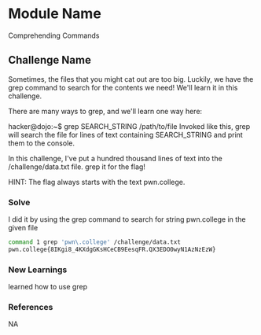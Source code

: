 # Module Name
Comprehending Commands
## Challenge Name
Sometimes, the files that you might cat out are too big. Luckily, we have the grep command to search for the contents we need! We'll learn it in this challenge.

There are many ways to grep, and we'll learn one way here:

hacker@dojo:~$ grep SEARCH_STRING /path/to/file
Invoked like this, grep will search the file for lines of text containing SEARCH_STRING and print them to the console.

In this challenge, I've put a hundred thousand lines of text into the /challenge/data.txt file. grep it for the flag!

HINT: The flag always starts with the text pwn.college.

### Solve

I did it by using the grep command to search for string pwn\.college  in the given file

```bash
command 1 grep 'pwn\.college' /challenge/data.txt
pwn.college{8IKgi8_4KXdgGKsHCeCB9EesqFR.QX3EDO0wyN1AzNzEzW}
```

### New Learnings
learned how to use grep

### References 
NA
